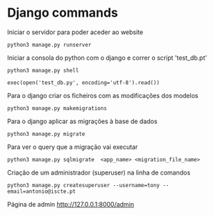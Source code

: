 # Django commands

Iniciar o servidor para poder aceder ao website
```shell
python3 manage.py runserver
```

Iniciar a consola do python com o django e correr o script 'test_db.pt'
```shell
python3 manage.py shell

exec(open('test_db.py', encoding='utf-8').read())
```

Para o django criar os ficheiros com as modificações dos modelos
```shell
python3 manage.py makemigrations
```

Para o django aplicar as migrações à base de dados
```shell
python3 manage.py migrate
```

Para ver o query que a migração vai executar
```shell
python3 manage.py sqlmigrate  <app_name> <migration_file_name>
```

Criação de um administrador (superuser) na linha de comandos
```shell
python3 manage.py createsuperuser --username=tony --email=antonio@iscte.pt
```

Página de admin
http://127.0.0.1:8000/admin